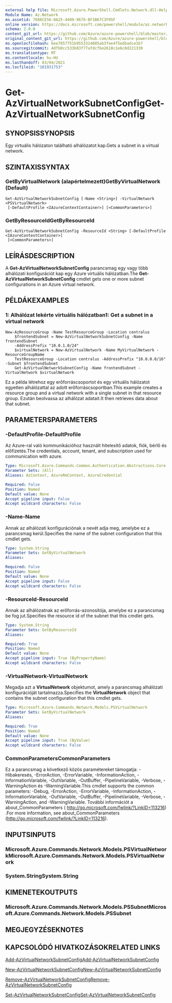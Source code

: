 ```yaml
---
external help file: Microsoft.Azure.PowerShell.Cmdlets.Network.dll-Help.xml
Module Name: Az.Network
ms.assetid: 7688CE56-0A25-4409-9676-BF1B67C3F05F
online version: https://docs.microsoft.com/powershell/module/az.network/get-azvirtualnetworksubnetconfig
schema: 2.0.0
content_git_url: https://github.com/Azure/azure-powershell/blob/master/src/Network/Network/help/Get-AzVirtualNetworkSubnetConfig.md
original_content_git_url: https://github.com/Azure/azure-powershell/blob/master/src/Network/Network/help/Get-AzVirtualNetworkSubnetConfig.md
ms.openlocfilehash: bee7857751b9553314085ab3fee4f5edbadce1b7
ms.sourcegitcommit: 4dfb0cc533b83f77afdcfbe2618c1e6c8d221330
ms.translationtype: MT
ms.contentlocale: hu-HU
ms.lasthandoff: 03/04/2021
ms.locfileid: "101931753"
---
```

# <span data-ttu-id="7fce3-101">Get-AzVirtualNetworkSubnetConfig</span><span class="sxs-lookup"><span data-stu-id="7fce3-101">Get-AzVirtualNetworkSubnetConfig</span></span>

## <span data-ttu-id="7fce3-102">SYNOPSIS</span><span class="sxs-lookup"><span data-stu-id="7fce3-102">SYNOPSIS</span></span>
<span data-ttu-id="7fce3-103">Egy virtuális hálózaton található alhálózatot kap.</span><span class="sxs-lookup"><span data-stu-id="7fce3-103">Gets a subnet in a virtual network.</span></span>

## <span data-ttu-id="7fce3-104">SZINTAXIS</span><span class="sxs-lookup"><span data-stu-id="7fce3-104">SYNTAX</span></span>

### <span data-ttu-id="7fce3-105">GetByVirtualNetwork (alapértelmezett)</span><span class="sxs-lookup"><span data-stu-id="7fce3-105">GetByVirtualNetwork (Default)</span></span>
```
Get-AzVirtualNetworkSubnetConfig [-Name <String>] -VirtualNetwork <PSVirtualNetwork>
 [-DefaultProfile <IAzureContextContainer>] [<CommonParameters>]
```

### <span data-ttu-id="7fce3-106">GetByResourceId</span><span class="sxs-lookup"><span data-stu-id="7fce3-106">GetByResourceId</span></span>
```
Get-AzVirtualNetworkSubnetConfig -ResourceId <String> [-DefaultProfile <IAzureContextContainer>]
 [<CommonParameters>]
```

## <span data-ttu-id="7fce3-107">LEÍRÁS</span><span class="sxs-lookup"><span data-stu-id="7fce3-107">DESCRIPTION</span></span>
<span data-ttu-id="7fce3-108">A **Get-AzVirtualNetworkSubnetConfig** parancsmag egy vagy több alhálózati konfigurációt kap egy Azure virtuális hálózatban.</span><span class="sxs-lookup"><span data-stu-id="7fce3-108">The **Get-AzVirtualNetworkSubnetConfig** cmdlet gets one or more subnet configurations in an Azure virtual network.</span></span>

## <span data-ttu-id="7fce3-109">PÉLDÁK</span><span class="sxs-lookup"><span data-stu-id="7fce3-109">EXAMPLES</span></span>

### <span data-ttu-id="7fce3-110">1: Alhálózat lekérte virtuális hálózatban</span><span class="sxs-lookup"><span data-stu-id="7fce3-110">1: Get a subnet in a virtual network</span></span>
```
New-AzResourceGroup -Name TestResourceGroup -Location centralus
    $frontendSubnet = New-AzVirtualNetworkSubnetConfig -Name frontendSubnet 
    -AddressPrefix "10.0.1.0/24"
    $virtualNetwork = New-AzVirtualNetwork -Name MyVirtualNetwork -ResourceGroupName 
    TestResourceGroup -Location centralus -AddressPrefix "10.0.0.0/16" -Subnet $frontendSubnet
    Get-AzVirtualNetworkSubnetConfig -Name frontendSubnet -VirtualNetwork $virtualNetwork
```

<span data-ttu-id="7fce3-111">Ez a példa létrehoz egy erőforráscsoportot és egy virtuális hálózatot egyetlen alhálózattal az adott erőforráscsoportban.</span><span class="sxs-lookup"><span data-stu-id="7fce3-111">This example creates a resource group and a virtual network with a single subnet in that resource group.</span></span> <span data-ttu-id="7fce3-112">Ezután beolvassa az alhálózat adatait.</span><span class="sxs-lookup"><span data-stu-id="7fce3-112">It then retrieves data about that subnet.</span></span>

## <span data-ttu-id="7fce3-113">PARAMETERS</span><span class="sxs-lookup"><span data-stu-id="7fce3-113">PARAMETERS</span></span>

### <span data-ttu-id="7fce3-114">-DefaultProfile</span><span class="sxs-lookup"><span data-stu-id="7fce3-114">-DefaultProfile</span></span>
<span data-ttu-id="7fce3-115">Az Azure-ral való kommunikációhoz használt hitelesítő adatok, fiók, bérlő és előfizetés.</span><span class="sxs-lookup"><span data-stu-id="7fce3-115">The credentials, account, tenant, and subscription used for communication with azure.</span></span>

```yaml
Type: Microsoft.Azure.Commands.Common.Authentication.Abstractions.Core.IAzureContextContainer
Parameter Sets: (All)
Aliases: AzContext, AzureRmContext, AzureCredential

Required: False
Position: Named
Default value: None
Accept pipeline input: False
Accept wildcard characters: False
```

### <span data-ttu-id="7fce3-116">-Name</span><span class="sxs-lookup"><span data-stu-id="7fce3-116">-Name</span></span>
<span data-ttu-id="7fce3-117">Annak az alhálózati konfigurációnak a nevét adja meg, amelybe ez a parancsmag kerül.</span><span class="sxs-lookup"><span data-stu-id="7fce3-117">Specifies the name of the subnet configuration that this cmdlet gets.</span></span>

```yaml
Type: System.String
Parameter Sets: GetByVirtualNetwork
Aliases:

Required: False
Position: Named
Default value: None
Accept pipeline input: False
Accept wildcard characters: False
```

### <span data-ttu-id="7fce3-118">-ResourceId</span><span class="sxs-lookup"><span data-stu-id="7fce3-118">-ResourceId</span></span>
<span data-ttu-id="7fce3-119">Annak az alhálózatnak az erőforrás-azonosítója, amelybe ez a parancsmag be fog jut.</span><span class="sxs-lookup"><span data-stu-id="7fce3-119">Specifies the resource id of the subnet that this cmdlet gets.</span></span>

```yaml
Type: System.String
Parameter Sets: GetByResourceId
Aliases:

Required: True
Position: Named
Default value: None
Accept pipeline input: True (ByPropertyName)
Accept wildcard characters: False
```

### <span data-ttu-id="7fce3-120">-VirtualNetwork</span><span class="sxs-lookup"><span data-stu-id="7fce3-120">-VirtualNetwork</span></span>
<span data-ttu-id="7fce3-121">Megadja azt a **VirtualNetwork** objektumot, amely a parancsmag alhálózati konfigurációját tartalmazza.</span><span class="sxs-lookup"><span data-stu-id="7fce3-121">Specifies the **VirtualNetwork** object that contains the subnet configuration that this cmdlet gets.</span></span>

```yaml
Type: Microsoft.Azure.Commands.Network.Models.PSVirtualNetwork
Parameter Sets: GetByVirtualNetwork
Aliases:

Required: True
Position: Named
Default value: None
Accept pipeline input: True (ByValue)
Accept wildcard characters: False
```

### <span data-ttu-id="7fce3-122">CommonParameters</span><span class="sxs-lookup"><span data-stu-id="7fce3-122">CommonParameters</span></span>
<span data-ttu-id="7fce3-123">Ez a parancsmag a következő közös paramétereket támogatja: -Hibakeresés, -ErrorAction, -ErrorVariable, -InformationAction, -InformationVariable, -OutVariable, -OutBuffer, -PipelineVariable, -Verbose, -WarningAction és -WarningVariable.</span><span class="sxs-lookup"><span data-stu-id="7fce3-123">This cmdlet supports the common parameters: -Debug, -ErrorAction, -ErrorVariable, -InformationAction, -InformationVariable, -OutVariable, -OutBuffer, -PipelineVariable, -Verbose, -WarningAction, and -WarningVariable.</span></span> <span data-ttu-id="7fce3-124">További információt a about_CommonParameters ( http://go.microsoft.com/fwlink/?LinkID=113216) .</span><span class="sxs-lookup"><span data-stu-id="7fce3-124">For more information, see about_CommonParameters (http://go.microsoft.com/fwlink/?LinkID=113216).</span></span>

## <span data-ttu-id="7fce3-125">INPUTS</span><span class="sxs-lookup"><span data-stu-id="7fce3-125">INPUTS</span></span>

### <span data-ttu-id="7fce3-126">Microsoft.Azure.Commands.Network.Models.PSVirtualNetwork</span><span class="sxs-lookup"><span data-stu-id="7fce3-126">Microsoft.Azure.Commands.Network.Models.PSVirtualNetwork</span></span>

### <span data-ttu-id="7fce3-127">System.String</span><span class="sxs-lookup"><span data-stu-id="7fce3-127">System.String</span></span>

## <span data-ttu-id="7fce3-128">KIMENETEK</span><span class="sxs-lookup"><span data-stu-id="7fce3-128">OUTPUTS</span></span>

### <span data-ttu-id="7fce3-129">Microsoft.Azure.Commands.Network.Models.PSSubnet</span><span class="sxs-lookup"><span data-stu-id="7fce3-129">Microsoft.Azure.Commands.Network.Models.PSSubnet</span></span>

## <span data-ttu-id="7fce3-130">MEGJEGYZÉSEK</span><span class="sxs-lookup"><span data-stu-id="7fce3-130">NOTES</span></span>

## <span data-ttu-id="7fce3-131">KAPCSOLÓDÓ HIVATKOZÁSOK</span><span class="sxs-lookup"><span data-stu-id="7fce3-131">RELATED LINKS</span></span>

[<span data-ttu-id="7fce3-132">Add-AzVirtualNetworkSubnetConfig</span><span class="sxs-lookup"><span data-stu-id="7fce3-132">Add-AzVirtualNetworkSubnetConfig</span></span>](./Add-AzVirtualNetworkSubnetConfig.md)

[<span data-ttu-id="7fce3-133">New-AzVirtualNetworkSubnetConfig</span><span class="sxs-lookup"><span data-stu-id="7fce3-133">New-AzVirtualNetworkSubnetConfig</span></span>](./New-AzVirtualNetworkSubnetConfig.md)

[<span data-ttu-id="7fce3-134">Remove-AzVirtualNetworkSubnetConfig</span><span class="sxs-lookup"><span data-stu-id="7fce3-134">Remove-AzVirtualNetworkSubnetConfig</span></span>](./Remove-AzVirtualNetworkSubnetConfig.md)

[<span data-ttu-id="7fce3-135">Set-AzVirtualNetworkSubnetConfig</span><span class="sxs-lookup"><span data-stu-id="7fce3-135">Set-AzVirtualNetworkSubnetConfig</span></span>](./Set-AzVirtualNetworkSubnetConfig.md)
